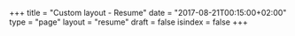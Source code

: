 +++
title = "Custom layout - Resume"
date = "2017-08-21T00:15:00+02:00"
type = "page"
layout = "resume"
draft = false
isindex = false
+++
